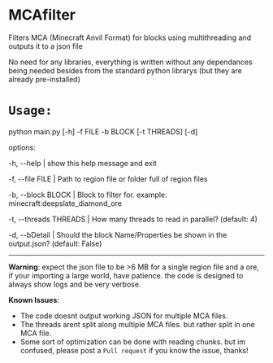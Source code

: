 # MCAfilter
Filters MCA (Minecraft Anvil Format) for blocks using multithreading and outputs it to a json file

No need for any libraries, everything is written without any dependances being needed besides
from the standard python librarys (but they are already pre-installed)

# `Usage:`

python main.py [-h] -f FILE -b BLOCK [-t THREADS] [-d]

options:

-h, --help | show this help message and exit

-f, --file FILE | Path to region file or folder full of region files

-b, --block BLOCK | Block to filter for. example: minecraft:deepslate_diamond_ore

-t, --threads THREADS | How many threads to read in parallel? (default: 4)

-d, --bDetail | Should the block Name/Properties be shown in the output.json? (default: False)

------
**Warning**: expect the json file to be >6 MB for a single region file and a ore, if your importing a large world, have patience.
the code is designed to always show logs and be very verbose.

**Known Issues**:
- The code doesnt output working JSON for multiple MCA files.
- The threads arent split along multiple MCA files. but rather split in one MCA file.
- Some sort of optimization can be done with reading chunks. but im confused, please post a `Pull request` if you know the issue, thanks!
